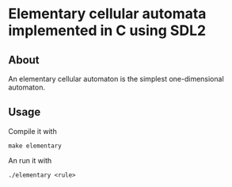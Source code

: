 Elementary cellular automata implemented in C using SDL2
==========

About
----------

An elementary cellular automaton is the simplest one-dimensional 
automaton.

Usage
----------

Compile it with

~~~~
make elementary
~~~~

An run it with 

~~~~
./elementary <rule>
~~~~
